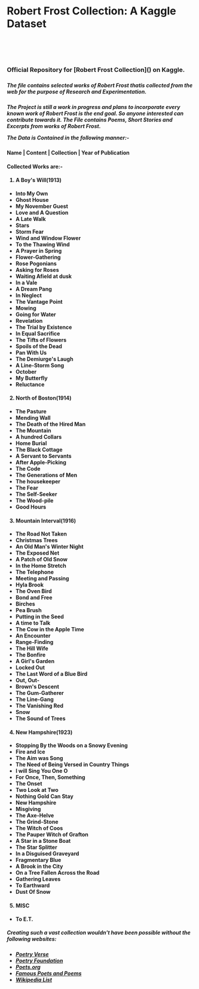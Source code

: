 <h1>Robert Frost Collection: A Kaggle Dataset<h1>
<br>

<h3>Official Repository for [Robert Frost Collection]() on Kaggle.<h3>
  
<h5>The file contains selected works of Robert Frost thatis collected from the web for the purpose of Research and Experimentation.<h5>
  
The Project is still a work in progress and plans to incorporate every known work of Robert Frost is the end goal. So anyone interested can contribute towards it.
The File contains Poems, Short Stories and Excerpts from works of Robert Frost.

The Data is Contained in the following manner:-

<h4> Name | Content | Collection | Year of Publication <h4>
  
Collected Works are:-

1. <h4>A Boy's Will(1913)
  * Into My Own 
  * Ghost House
  * My November Guest
  * Love and A Question
  * A Late Walk
  * Stars
  * Storm Fear
  * Wind and Window Flower
  * To the Thawing Wind
  * A Prayer in Spring
  * Flower-Gathering
  * Rose Pogonians
  * Asking for Roses
  * Waiting Afield at dusk
  * In a Vale
  * A Dream Pang
  * In Neglect
  * The Vantage Point
  * Mowing
  * Going for Water
  * Revelation
  * The Trial by Existence
  * In Equal Sacrifice
  * The Tifts of Flowers
  * Spoils of the Dead
  * Pan With Us
  * The Demiurge's Laugh
  * A Line-Storm Song
  * October
  * My Butterfly
  * Reluctance

2. <h4>North of Boston(1914)
  * The Pasture
  * Mending Wall
  * The Death of the Hired Man
  * The Mountain 
  * A hundred Collars
  * Home Burial
  * The Black Cottage
  * A Servant to Servants
  * After Apple-Picking
  * The Code
  * The Generations of Men
  * The housekeeper
  * The Fear
  * The Self-Seeker
  * The Wood-pile
  * Good Hours
  
3. <h4>Mountain Interval(1916)
  * The Road Not Taken
  * Christmas Trees
  * An Old Man's Winter Night
  * The Exposed Net
  * A Patch of Old Snow
  * In the Home Stretch
  * The Telephone
  * Meeting and Passing
  * Hyla Brook
  * The Oven Bird
  * Bond and Free
  * Birches
  * Pea Brush
  * Putting in the Seed
  * A time to Talk
  * The Cow in the Apple Time
  * An Encounter
  * Range-Finding
  * The Hill Wife
  * The Bonfire
  * A Girl's Garden
  * Locked Out
  * The Last Word of a Blue Bird
  * Out, Out-
  * Brown's Descent
  * The Gum-Gatherer
  * The Line-Gang
  * The Vanishing Red
  * Snow
  * The Sound of Trees
  
4. <h4>New Hampshire(1923)
  * Stopping By the Woods on a Snowy Evening
  * Fire and Ice
  * The Aim was Song
  * The Need of Being Versed in Country Things
  * I will Sing You One O
  * For Once, Then, Something
  * The Onset
  * Two Look at Two
  * Nothing Gold Can Stay
  * New Hampshire
  * Misgiving
  * The Axe-Helve
  * The Grind-Stone
  * The Witch of Coos
  * The Pauper Witch of Grafton
  * A Star in a Stone Boat
  * The Star Splitter
  * In a Disguised Graveyard
  * Fragmentary Blue
  * A Brook in the City
  * On a Tree Fallen Across the Road
  * Gathering Leaves
  * To Earthward
  * Dust Of Snow
  
5. <h4> MISC
  * To E.T.

        

<h5>Creating such a vast collection wouldn't have been possible without the following websites:<h5>
  
* [Poetry Verse](https://www.poetryverse.com/)
* [Poetry Foundation](https://www.poetryfoundation.org/)
* [Poets.org](https://poets.org/)
* [Famous Poets and Poems](http://famouspoetsandpoems.com/)
* [Wikipedia List](https://en.wikipedia.org/wiki/List_of_poems_by_Robert_Frost)
